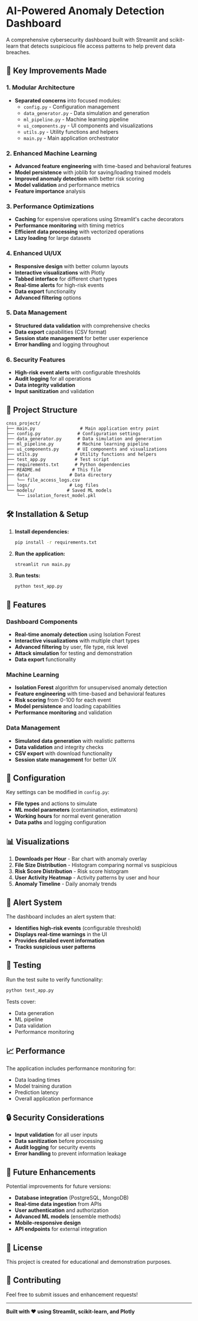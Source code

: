 # AI-Powered Anomaly Detection Dashboard

A comprehensive cybersecurity dashboard built with Streamlit and scikit-learn that detects suspicious file access patterns to help prevent data breaches.

## 🚀 Key Improvements Made

### 1. **Modular Architecture**
- **Separated concerns** into focused modules:
  - `config.py` - Configuration management
  - `data_generator.py` - Data simulation and generation
  - `ml_pipeline.py` - Machine learning pipeline
  - `ui_components.py` - UI components and visualizations
  - `utils.py` - Utility functions and helpers
  - `main.py` - Main application orchestrator

### 2. **Enhanced Machine Learning**
- **Advanced feature engineering** with time-based and behavioral features
- **Model persistence** with joblib for saving/loading trained models
- **Improved anomaly detection** with better risk scoring
- **Model validation** and performance metrics
- **Feature importance** analysis

### 3. **Performance Optimizations**
- **Caching** for expensive operations using Streamlit's cache decorators
- **Performance monitoring** with timing metrics
- **Efficient data processing** with vectorized operations
- **Lazy loading** for large datasets

### 4. **Enhanced UI/UX**
- **Responsive design** with better column layouts
- **Interactive visualizations** with Plotly
- **Tabbed interface** for different chart types
- **Real-time alerts** for high-risk events
- **Data export** functionality
- **Advanced filtering** options

### 5. **Data Management**
- **Structured data validation** with comprehensive checks
- **Data export** capabilities (CSV format)
- **Session state management** for better user experience
- **Error handling** and logging throughout

### 6. **Security Features**
- **High-risk event alerts** with configurable thresholds
- **Audit logging** for all operations
- **Data integrity validation**
- **Input sanitization** and validation

## 📁 Project Structure

```
cnss_project/
├── main.py                 # Main application entry point
├── config.py              # Configuration settings
├── data_generator.py      # Data simulation and generation
├── ml_pipeline.py         # Machine learning pipeline
├── ui_components.py       # UI components and visualizations
├── utils.py              # Utility functions and helpers
├── test_app.py           # Test script
├── requirements.txt      # Python dependencies
├── README.md            # This file
├── data/               # Data directory
│   └── file_access_logs.csv
├── logs/               # Log files
└── models/            # Saved ML models
    └── isolation_forest_model.pkl
```

## 🛠️ Installation & Setup

1. **Install dependencies:**
   ```bash
   pip install -r requirements.txt
   ```

2. **Run the application:**
   ```bash
   streamlit run main.py
   ```

3. **Run tests:**
   ```bash
   python test_app.py
   ```

## 🎯 Features

### **Dashboard Components**
- **Real-time anomaly detection** using Isolation Forest
- **Interactive visualizations** with multiple chart types
- **Advanced filtering** by user, file type, risk level
- **Attack simulation** for testing and demonstration
- **Data export** functionality

### **Machine Learning**
- **Isolation Forest** algorithm for unsupervised anomaly detection
- **Feature engineering** with time-based and behavioral features
- **Risk scoring** from 0-100 for each event
- **Model persistence** and loading capabilities
- **Performance monitoring** and validation

### **Data Management**
- **Simulated data generation** with realistic patterns
- **Data validation** and integrity checks
- **CSV export** with download functionality
- **Session state management** for better UX

## 🔧 Configuration

Key settings can be modified in `config.py`:

- **File types** and actions to simulate
- **ML model parameters** (contamination, estimators)
- **Working hours** for normal event generation
- **Data paths** and logging configuration

## 📊 Visualizations

1. **Downloads per Hour** - Bar chart with anomaly overlay
2. **File Size Distribution** - Histogram comparing normal vs suspicious
3. **Risk Score Distribution** - Risk score histogram
4. **User Activity Heatmap** - Activity patterns by user and hour
5. **Anomaly Timeline** - Daily anomaly trends

## 🚨 Alert System

The dashboard includes an alert system that:
- **Identifies high-risk events** (configurable threshold)
- **Displays real-time warnings** in the UI
- **Provides detailed event information**
- **Tracks suspicious user patterns**

## 🧪 Testing

Run the test suite to verify functionality:

```bash
python test_app.py
```

Tests cover:
- Data generation
- ML pipeline
- Data validation
- Performance monitoring

## 📈 Performance

The application includes performance monitoring for:
- Data loading times
- Model training duration
- Prediction latency
- Overall application performance

## 🔒 Security Considerations

- **Input validation** for all user inputs
- **Data sanitization** before processing
- **Audit logging** for security events
- **Error handling** to prevent information leakage

## 🚀 Future Enhancements

Potential improvements for future versions:
- **Database integration** (PostgreSQL, MongoDB)
- **Real-time data ingestion** from APIs
- **User authentication** and authorization
- **Advanced ML models** (ensemble methods)
- **Mobile-responsive design**
- **API endpoints** for external integration

## 📝 License

This project is created for educational and demonstration purposes.

## 🤝 Contributing

Feel free to submit issues and enhancement requests!

---

**Built with ❤️ using Streamlit, scikit-learn, and Plotly**


